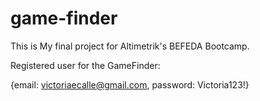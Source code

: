 # game-finder

This is My final project for Altimetrik's BEFEDA Bootcamp.

Registered user for the GameFinder:

{email: victoriaecalle@gmail.com,
password: Victoria123!}
